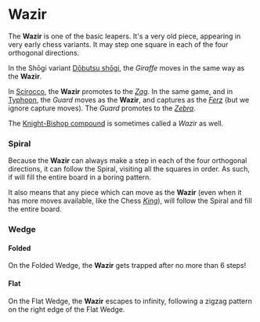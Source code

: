 # Wazir

The **Wazir** is one of the basic leapers. It's a very old piece, appearing
in very early chess variants. It may step one square in each of the
four orthogonal directions.

In the Sh&#x14d;gi variant [D&#x14d;butsu sh&#x14d;gi](#wiki:Dobutsu_shogi),
the *Giraffe* moves in the same way as the **Wazir**.

In [Scirocco](#chess-v:rules/scirocco), the **Wazir** promotes
to the [*Zag*](modern_elephant.html?piece=zag).
In the same game, and in [Typhoon](#chess-v:rules/typhoon-revised),
the *Guard* moves as
the **Wazir**, and captures as the [*Ferz*](ferz.html) (but we
ignore capture moves). The *Guard* promotes to the [*Zebra*](zebra.html).

The [Knight-Bishop compound](archbishop.html) is sometimes called a
*Wazir* as well.

### Spiral

Because the **Wazir** can always make a step in each of the four orthogonal
directions, it can follow the Spiral, visiting all the squares in order.
As such, if will fill the entire board in a boring pattern.

It also means that any piece which can move as the **Wazir** (even when
it has more moves available, like the Chess [*King*](king.html)), will
follow the Spiral and fill the entire board.

### Wedge

#### Folded

On the Folded Wedge, the **Wazir** gets trapped after no more than 6 steps!

#### Flat

On the Flat Wedge, the **Wazir** escapes to infinity, following a zigzag
pattern on the right edge of the Flat Wedge.
